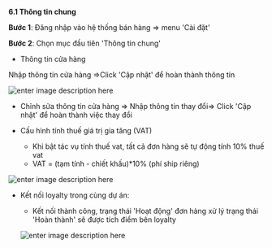 



**6.1	Thông tin chung**

**Bước 1**: Đăng nhập vào hệ thống bán hàng => menu 'Cài đặt'

**Bước 2**: Chọn mục đầu tiên 'Thông tin chung'

+ Thông tin cửa hàng

Nhập thông tin cửa hàng =>Click 'Cập nhật' để hoàn thành thông tin

![enter image description here](https://static8.muarecdn.com/original/muare/images/2021/09/23/6087584_screenshot-18.png)

- Chỉnh sửa thông tin cửa hàng => Nhập thông tin thay đổi=> Click 'Cập nhật' để hoàn thành việc thay đổi 

+ Cấu hình tính thuế giá trị gia tăng (VAT)
  
   - Khi bật tác vụ tính thuế vat, tất cả đơn hàng sẽ tự động tính 10% thuế vat
   - VAT = (tạm tính - chiết khấu)*10% (phí ship riêng)

![enter image description here](https://static8.muarecdn.com/original/muare/images/2021/04/12/5911789_screenshot-145.png)

+ Kết nối loyalty trong cùng dự án:

  - Kết nối thành công, trạng thái 'Hoạt động' đơn hàng xử lý trạng thái 'Hoàn thành' sẽ được tích điểm bên loyalty
  
  ![enter image description here](https://static8.muarecdn.com/original/muare/images/2021/04/12/5911792_screenshot-146.png)






  
  

   
   

